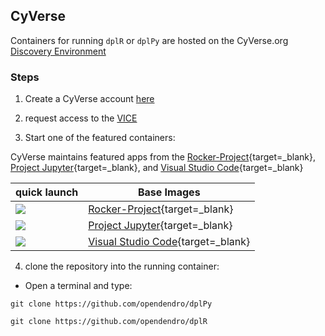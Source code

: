 ## CyVerse

Containers for running `dplR` or `dplPy` are hosted on the CyVerse.org [Discovery Environment](https://de.cyverse.org)

### Steps

1. Create a CyVerse account [here](https://user.cyverse.org)
 
2. request access to the [VICE](https://learning.cyverse.org/projects/vice/en/latest/)

3. Start one of the featured containers:

  CyVerse maintains featured apps from the [Rocker-Project](https://rocker-project/images){target=_blank}, [Project Jupyter](https://jupyter-docker-stacks.readthedocs.io/en/latest/index.html){target=_blank}, and [Visual Studio Code](https://code.visualstudio.com/docs/remote/create-dev-container){target=_blank}

| quick launch | Base Images |
| ------------ |-------------|
| <a href="https://de.cyverse.org/apps/de/3b5f5b16-19a5-11ed-b38a-008cfa5ae621/launch" target="_blank"><img src="https://img.shields.io/badge/Verse-latest-blue?style=plastic&logo=rstudio"></a> | [Rocker-Project](https://rocker-project/images){target=_blank} |
| <a href="https://de.cyverse.org/apps/de/c2227314-1995-11ed-986c-008cfa5ae621/launch" target="_blank"><img src="https://img.shields.io/badge/Datascience-latest-orange?style=plastic&logo=jupyter"></a> |[Project Jupyter](https://jupyter-docker-stacks.readthedocs.io/en/latest/index.html){target=_blank} |
| <a href="https://de.cyverse.org/apps/de/091c830a-4be1-11ec-aad9-008cfa5ae621/launch" target="_blank"><img src="https://img.shields.io/badge/VS%20Code-latest-6C33AF?style=plastic&logo=visualstudiocode"></a> | [Visual Studio Code](https://code.visualstudio.com/docs/remote/create-dev-container){target=_blank} |

4. clone the repository into the running container:

  * Open a terminal and type:

```
git clone https://github.com/opendendro/dplPy
```

```
git clone https://github.com/opendendro/dplR
```
